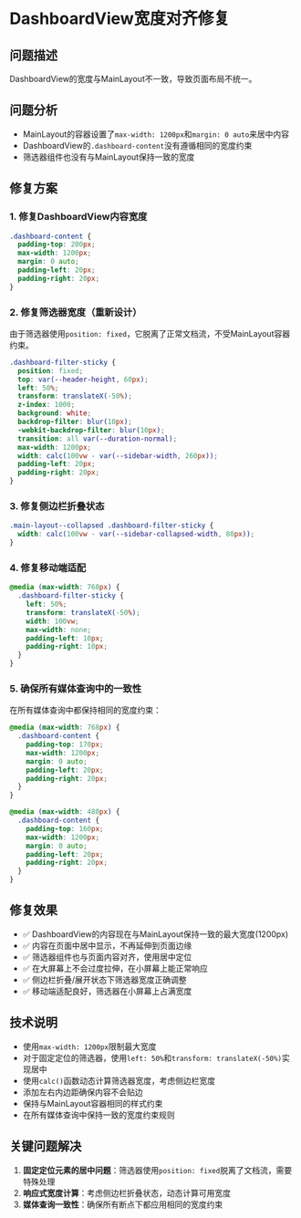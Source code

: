 # DashboardView宽度对齐修复

## 问题描述
DashboardView的宽度与MainLayout不一致，导致页面布局不统一。

## 问题分析
- MainLayout的容器设置了`max-width: 1200px`和`margin: 0 auto`来居中内容
- DashboardView的`.dashboard-content`没有遵循相同的宽度约束
- 筛选器组件也没有与MainLayout保持一致的宽度

## 修复方案

### 1. 修复DashboardView内容宽度
```css
.dashboard-content {
  padding-top: 200px;
  max-width: 1200px;
  margin: 0 auto;
  padding-left: 20px;
  padding-right: 20px;
}
```

### 2. 修复筛选器宽度（重新设计）
由于筛选器使用`position: fixed`，它脱离了正常文档流，不受MainLayout容器约束。
```css
.dashboard-filter-sticky {
  position: fixed;
  top: var(--header-height, 60px);
  left: 50%;
  transform: translateX(-50%);
  z-index: 1000;
  background: white;
  backdrop-filter: blur(10px);
  -webkit-backdrop-filter: blur(10px);
  transition: all var(--duration-normal);
  max-width: 1200px;
  width: calc(100vw - var(--sidebar-width, 260px));
  padding-left: 20px;
  padding-right: 20px;
}
```

### 3. 修复侧边栏折叠状态
```css
.main-layout--collapsed .dashboard-filter-sticky {
  width: calc(100vw - var(--sidebar-collapsed-width, 80px));
}
```

### 4. 修复移动端适配
```css
@media (max-width: 768px) {
  .dashboard-filter-sticky {
    left: 50%;
    transform: translateX(-50%);
    width: 100vw;
    max-width: none;
    padding-left: 10px;
    padding-right: 10px;
  }
}
```

### 5. 确保所有媒体查询中的一致性
在所有媒体查询中都保持相同的宽度约束：
```css
@media (max-width: 768px) {
  .dashboard-content {
    padding-top: 170px;
    max-width: 1200px;
    margin: 0 auto;
    padding-left: 20px;
    padding-right: 20px;
  }
}

@media (max-width: 480px) {
  .dashboard-content {
    padding-top: 160px;
    max-width: 1200px;
    margin: 0 auto;
    padding-left: 20px;
    padding-right: 20px;
  }
}
```

## 修复效果
- ✅ DashboardView的内容现在与MainLayout保持一致的最大宽度(1200px)
- ✅ 内容在页面中居中显示，不再延伸到页面边缘
- ✅ 筛选器组件也与页面内容对齐，使用居中定位
- ✅ 在大屏幕上不会过度拉伸，在小屏幕上能正常响应
- ✅ 侧边栏折叠/展开状态下筛选器宽度正确调整
- ✅ 移动端适配良好，筛选器在小屏幕上占满宽度

## 技术说明
- 使用`max-width: 1200px`限制最大宽度
- 对于固定定位的筛选器，使用`left: 50%`和`transform: translateX(-50%)`实现居中
- 使用`calc()`函数动态计算筛选器宽度，考虑侧边栏宽度
- 添加左右内边距确保内容不会贴边
- 保持与MainLayout容器相同的样式约束
- 在所有媒体查询中保持一致的宽度约束规则

## 关键问题解决
1. **固定定位元素的居中问题**：筛选器使用`position: fixed`脱离了文档流，需要特殊处理
2. **响应式宽度计算**：考虑侧边栏折叠状态，动态计算可用宽度
3. **媒体查询一致性**：确保所有断点下都应用相同的宽度约束 